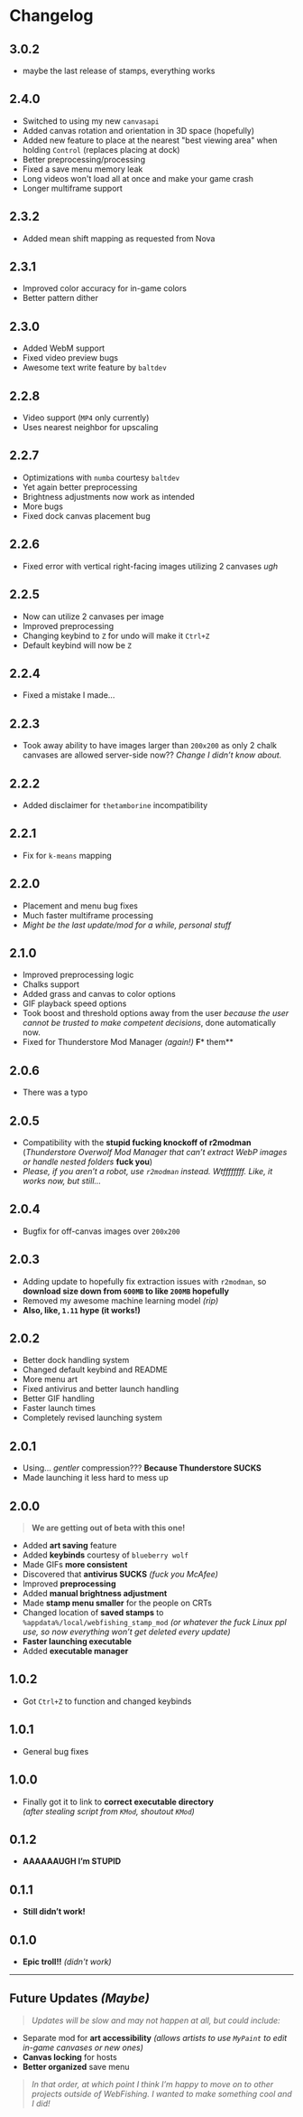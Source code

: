 # Changelog

## 3.0.2
- maybe the last release of stamps, everything works

## 2.4.0
- Switched to using my new `canvasapi`
- Added canvas rotation and orientation in 3D space (hopefully)
- Added new feature to place at the nearest "best viewing area" when holding `Control` (replaces placing at dock)
- Better preprocessing/processing
- Fixed a save menu memory leak
- Long videos won't load all at once and make your game crash
- Longer multiframe support

## 2.3.2
- Added mean shift mapping as requested from Nova

## 2.3.1
- Improved color accuracy for in-game colors
- Better pattern dither

## 2.3.0
- Added WebM support
- Fixed video preview bugs
- Awesome text write feature by `baltdev`

## 2.2.8
- Video support (`MP4` only currently)
- Uses nearest neighbor for upscaling

## 2.2.7
- Optimizations with `numba` courtesy `baltdev`
- Yet again better preprocessing
- Brightness adjustments now work as intended
- More bugs
- Fixed dock canvas placement bug

## 2.2.6
- Fixed error with vertical right-facing images utilizing 2 canvases *ugh*

## 2.2.5
- Now can utilize 2 canvases per image
- Improved preprocessing
- Changing keybind to `Z` for undo will make it `Ctrl+Z`
- Default keybind will now be `Z`

## 2.2.4
- Fixed a mistake I made...

## 2.2.3
- Took away ability to have images larger than `200x200` as only 2 chalk canvases are allowed server-side now?? *Change I didn’t know about.*

## 2.2.2
- Added disclaimer for `thetamborine` incompatibility

## 2.2.1
- Fix for `k-means` mapping

## 2.2.0
- Placement and menu bug fixes
- Much faster multiframe processing
- *Might be the last update/mod for a while, personal stuff*

## 2.1.0
- Improved preprocessing logic
- Chalks support
- Added grass and canvas to color options
- GIF playback speed options
- Took boost and threshold options away from the user *because the user cannot be trusted to make competent decisions*, done automatically now.
- Fixed for Thunderstore Mod Manager *(again!)* **F*** them**

## 2.0.6
- There was a typo

## 2.0.5
- Compatibility with the **stupid fucking knockoff of r2modman** (*Thunderstore Overwolf Mod Manager that can’t extract WebP images or handle nested folders* **fuck you**)  
- *Please, if you aren’t a robot, use `r2modman` instead. Wtffffffff. Like, it works now, but still...*

## 2.0.4
- Bugfix for off-canvas images over `200x200`

## 2.0.3
- Adding update to hopefully fix extraction issues with `r2modman`, so **download size down from `600MB` to like `200MB` hopefully**
- Removed my awesome machine learning model *(rip)*
- **Also, like, `1.11` hype (it works!)**

## 2.0.2
- Better dock handling system
- Changed default keybind and README
- More menu art
- Fixed antivirus and better launch handling
- Better GIF handling
- Faster launch times
- Completely revised launching system

## 2.0.1
- Using... *gentler* compression??? **Because Thunderstore SUCKS**  
- Made launching it less hard to mess up

## 2.0.0
> **We are getting out of beta with this one!**
- Added **art saving** feature
- Added **keybinds** courtesy of `blueberry wolf`
- Made GIFs **more consistent**
- Discovered that **antivirus SUCKS** *(fuck you McAfee)*
- Improved **preprocessing**
- Added **manual brightness adjustment**
- Made **stamp menu smaller** for the people on CRTs
- Changed location of **saved stamps** to `%appdata%/local/webfishing_stamp_mod` *(or whatever the fuck Linux ppl use, so now everything won’t get deleted every update)*
- **Faster launching executable**
- Added **executable manager**

## 1.0.2
- Got `Ctrl+Z` to function and changed keybinds

## 1.0.1
- General bug fixes

## 1.0.0
- Finally got it to link to **correct executable directory**  
*(after stealing script from `KMod`, shoutout `KMod`)*

## 0.1.2
- **AAAAAAUGH I’m STUPID**

## 0.1.1
- **Still didn’t work!**

## 0.1.0
- **Epic troll!!** *(didn't work)*

---

## Future Updates *(Maybe)*
> *Updates will be slow and may not happen at all, but could include:*
- Separate mod for **art accessibility** *(allows artists to use `MyPaint` to edit in-game canvases or new ones)*
- **Canvas locking** for hosts
- **Better organized** save menu

> *In that order, at which point I think I’m happy to move on to other projects outside of WebFishing. I wanted to make something cool and I did!*
